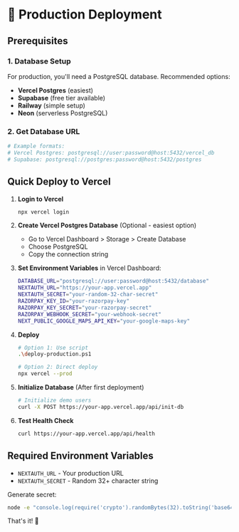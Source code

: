 # 🚀 Production Deployment

## Prerequisites

### 1. Database Setup

For production, you'll need a PostgreSQL database. Recommended options:

- **Vercel Postgres** (easiest)
- **Supabase** (free tier available)
- **Railway** (simple setup)
- **Neon** (serverless PostgreSQL)

### 2. Get Database URL

```bash
# Example formats:
# Vercel Postgres: postgresql://user:password@host:5432/vercel_db
# Supabase: postgresql://postgres:password@host:5432/postgres
```

## Quick Deploy to Vercel

1. **Login to Vercel**

   ```bash
   npx vercel login
   ```

2. **Create Vercel Postgres Database** (Optional - easiest option)
   - Go to Vercel Dashboard > Storage > Create Database
   - Choose PostgreSQL
   - Copy the connection string

3. **Set Environment Variables** in Vercel Dashboard:

   ```bash
   DATABASE_URL="postgresql://user:password@host:5432/database"
   NEXTAUTH_URL="https://your-app.vercel.app"
   NEXTAUTH_SECRET="your-random-32-char-secret"
   RAZORPAY_KEY_ID="your-razorpay-key"
   RAZORPAY_KEY_SECRET="your-razorpay-secret"
   RAZORPAY_WEBHOOK_SECRET="your-webhook-secret"
   NEXT_PUBLIC_GOOGLE_MAPS_API_KEY="your-google-maps-key"
   ```

4. **Deploy**

   ```bash
   # Option 1: Use script
   .\deploy-production.ps1

   # Option 2: Direct deploy
   npx vercel --prod
   ```

5. **Initialize Database** (After first deployment)

   ```bash
   # Initialize demo users
   curl -X POST https://your-app.vercel.app/api/init-db
   ```

6. **Test Health Check**
   ```bash
   curl https://your-app.vercel.app/api/health
   ```

## Required Environment Variables

- `NEXTAUTH_URL` - Your production URL
- `NEXTAUTH_SECRET` - Random 32+ character string

Generate secret:

```bash
node -e "console.log(require('crypto').randomBytes(32).toString('base64'))"
```

That's it! 🎉
